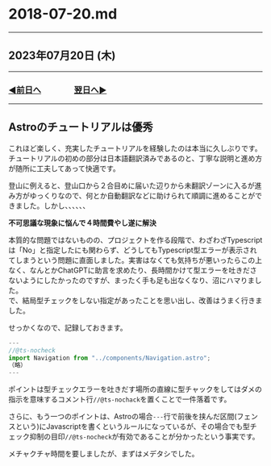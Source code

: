 # 2018-07-20.md

---

## 2023年07月20日 (木)

---

### [◀️前日へ](https://github.com/yuasys/chatty-journal/blob/main/2023/07/2023-07-19.md)&emsp;&emsp;&emsp;&emsp;[翌日へ▶️](https://github.com/yuasys/chatty-journal/blob/main/2023/07/2023-07-21.md)

---

## Astroのチュートリアルは優秀

これほど楽しく、充実したチュートリアルを経験したのは本当に久しぶりです。 
チュートリアルの初めの部分は日本語翻訳済みであるのと、丁寧な説明と進め方が随所に工夫してあって快適です。  

登山に例えると、登山口から２合目めに届いた辺りから未翻訳ゾーンに入るが進み方がゆっくりなので、何とか自動翻訳などに助けられて順調に進めることができました。しかし、、、、、、  

<b>不可思議な現象に悩んで４時間費やし遂に解決</b>

本質的な問題ではないものの、プロジェクトを作る段階で、わざわざTypescriptは「No」と指定したにも関わらず、どうしてもTypescript型エラーが表示されてしまうという問題に直面しました。実害はなくても気持ちが悪いったらこの上なく、なんとかChatGPTに助言を求めたり、長時間かけて型エラーを吐きださないようにしたかったのですが、まったく手も足も出なくなり、沼にハマりました。  
で、結局型チェックをしない指定があったことを思い出し、改善はうまく行きました。  

せっかくなので、記録しておきます。

```javascript
---
//@ts-nocheck
import Navigation from "../components/Navigation.astro";
（略）
---
```

ポイントは型チェックエラーを吐きだす場所の直線に型チャックをしてはダメの指示を意味するコメント行`//@ts-nochack`を置くことで一件落着です。

さらに、もう一つのポイントは、Astroの場合`---`行で前後を挟んだ区間(フェンスという)にJavascriptを書くというルールになっているが、その場合でも型チェック抑制の目印`//@ts-nocheck`が有効であることが分かったという事実です。  

メチャクチャ時間を要しましたが、まずはメデタシでした。
